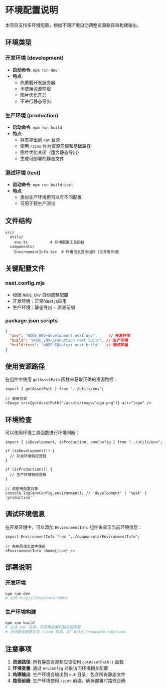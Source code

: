 # 环境配置说明

本项目支持多环境配置，根据不同环境自动调整资源路径和构建输出。

## 环境类型

### 开发环境 (development)
- **启动命令**: `npm run dev`
- **特点**: 
  - 热重载开发服务器
  - 不使用资源前缀
  - 图片优化开启
  - 不进行静态导出

### 生产环境 (production)
- **启动命令**: `npm run build`
- **特点**:
  - 静态导出到 `out` 目录
  - 使用 `/zimo` 作为资源前缀和基础路径
  - 图片优化关闭（适合静态导出）
  - 生成可部署的静态文件

### 测试环境 (test)
- **启动命令**: `npm run build:test`
- **特点**:
  - 类似生产环境但可以有不同配置
  - 可用于预生产测试

## 文件结构

```
src/
  utils/
    env.ts          # 环境配置工具函数
  components/
    EnvironmentInfo.tsx  # 环境信息显示组件（仅开发环境）
```

## 关键配置文件

### next.config.mjs
- 根据 `NODE_ENV` 自动调整配置
- 开发环境：正常Next.js应用
- 生产环境：静态导出 + 资源前缀

### package.json scripts
```json
{
  "dev": "NODE_ENV=development next dev",     // 开发环境
  "build": "NODE_ENV=production next build", // 生产环境
  "build:test": "NODE_ENV=test next build"   // 测试环境
}
```

## 使用资源路径

在组件中使用 `getAssetPath` 函数来获取正确的资源路径：

```tsx
import { getAssetPath } from "../utils/env";

// 使用方式
<Image src={getAssetPath("/assets/image/logo.png")} alt="logo" />
```

## 环境检查

可以使用环境工具函数进行环境判断：

```tsx
import { isDevelopment, isProduction, envConfig } from "../utils/env";

if (isDevelopment()) {
  // 开发环境特定逻辑
}

if (isProduction()) {
  // 生产环境特定逻辑
}

// 或使用配置对象
console.log(envConfig.environment); // 'development' | 'test' | 'production'
```

## 调试环境信息

在开发环境中，可以添加 `EnvironmentInfo` 组件来显示当前环境信息：

```tsx
import EnvironmentInfo from "../components/EnvironmentInfo";

// 在布局或页面中使用
<EnvironmentInfo show={true} />
```

## 部署说明

### 开发环境
```bash
npm run dev
# 访问 http://localhost:3000
```

### 生产环境构建
```bash
npm run build
# 生成 out 目录，可直接部署到静态服务器
# 访问路径需要包含 /zimo 前缀，如：http://example.com/zimo
```

## 注意事项

1. **资源路径**: 所有静态资源都应该使用 `getAssetPath()` 函数
2. **环境变量**: 通过 `envConfig` 对象访问环境相关配置
3. **构建输出**: 生产环境会输出到 `out` 目录，包含所有静态文件
4. **路径前缀**: 生产环境使用 `/zimo` 前缀，确保部署时路径正确 